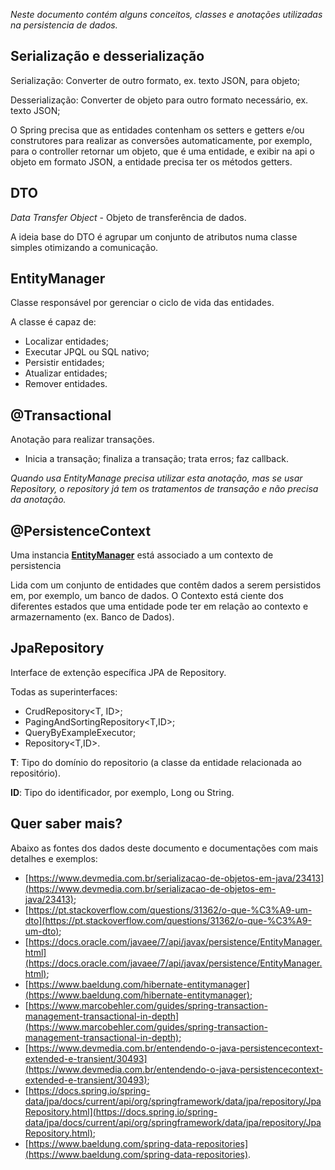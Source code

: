 *Neste documento contém alguns conceitos, classes e anotações utilizadas na persistencia de dados.*

## Serialização e desserialização

Serialização: Converter de outro formato, ex. texto JSON, para objeto;

Desserialização: Converter de objeto para outro formato necessário, ex. texto JSON;

O Spring precisa que as entidades contenham os setters e getters e/ou construtores para realizar as conversões automaticamente, por exemplo, para o controller retornar um objeto, que é uma entidade, e exibir na api o objeto em formato JSON, a entidade precisa ter os métodos getters.


## DTO

*Data Transfer Object* - Objeto de transferência de dados.

A ideia base do DTO é agrupar um conjunto de atributos numa classe simples otimizando a comunicação.

## EntityManager

Classe responsável por gerenciar o ciclo de vida das entidades.

A classe é capaz de:

- Localizar entidades;
- Executar JPQL ou SQL nativo;
- Persistir entidades;
- Atualizar entidades;
- Remover entidades.


## @Transactional

Anotação para realizar transações.

* Inicia a transação; finaliza a transação; trata erros; faz callback.

*Quando usa EntityManage precisa utilizar esta anotação, mas se usar Repository, o repository já tem os tratamentos de transação e não precisa da anotação.*


## @PersistenceContext

Uma instancia **[EntityManager](#entitymanager)** está associado a um contexto de persistencia

Lida com um conjunto de entidades que contêm dados a serem persistidos em, por exemplo, um banco de dados. O Contexto está ciente dos diferentes estados que uma entidade pode ter em relação ao contexto e armazernamento (ex. Banco de Dados).


## JpaRepository

Interface de extenção específica JPA de Repository.

Todas as superinterfaces:
- CrudRepository<T, ID>;
- PagingAndSortingRepository<T,ID>;
- QueryByExampleExecutor<T>;
- Repository<T,ID>.
  
**T**: Tipo do domínio do repositorio (a classe da entidade relacionada ao repositório).

**ID**: Tipo do identificador, por exemplo, Long ou String.


## Quer saber mais?

Abaixo as fontes dos dados deste documento e documentações com mais detalhes e exemplos:

- [https://www.devmedia.com.br/serializacao-de-objetos-em-java/23413](https://www.devmedia.com.br/serializacao-de-objetos-em-java/23413);
- [https://pt.stackoverflow.com/questions/31362/o-que-%C3%A9-um-dto](https://pt.stackoverflow.com/questions/31362/o-que-%C3%A9-um-dto);
- [https://docs.oracle.com/javaee/7/api/javax/persistence/EntityManager.html](https://docs.oracle.com/javaee/7/api/javax/persistence/EntityManager.html);
- [https://www.baeldung.com/hibernate-entitymanager](https://www.baeldung.com/hibernate-entitymanager);
- [https://www.marcobehler.com/guides/spring-transaction-management-transactional-in-depth](https://www.marcobehler.com/guides/spring-transaction-management-transactional-in-depth);
- [https://www.devmedia.com.br/entendendo-o-java-persistencecontext-extended-e-transient/30493](https://www.devmedia.com.br/entendendo-o-java-persistencecontext-extended-e-transient/30493);
- [https://docs.spring.io/spring-data/jpa/docs/current/api/org/springframework/data/jpa/repository/JpaRepository.html](https://docs.spring.io/spring-data/jpa/docs/current/api/org/springframework/data/jpa/repository/JpaRepository.html);
- [https://www.baeldung.com/spring-data-repositories](https://www.baeldung.com/spring-data-repositories).
